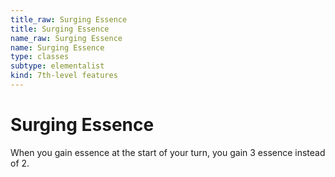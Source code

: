 ```yaml
---
title_raw: Surging Essence
title: Surging Essence
name_raw: Surging Essence
name: Surging Essence
type: classes
subtype: elementalist
kind: 7th-level features
---
```


# Surging Essence

When you gain essence at the start of your turn, you gain 3 essence instead of 2.
